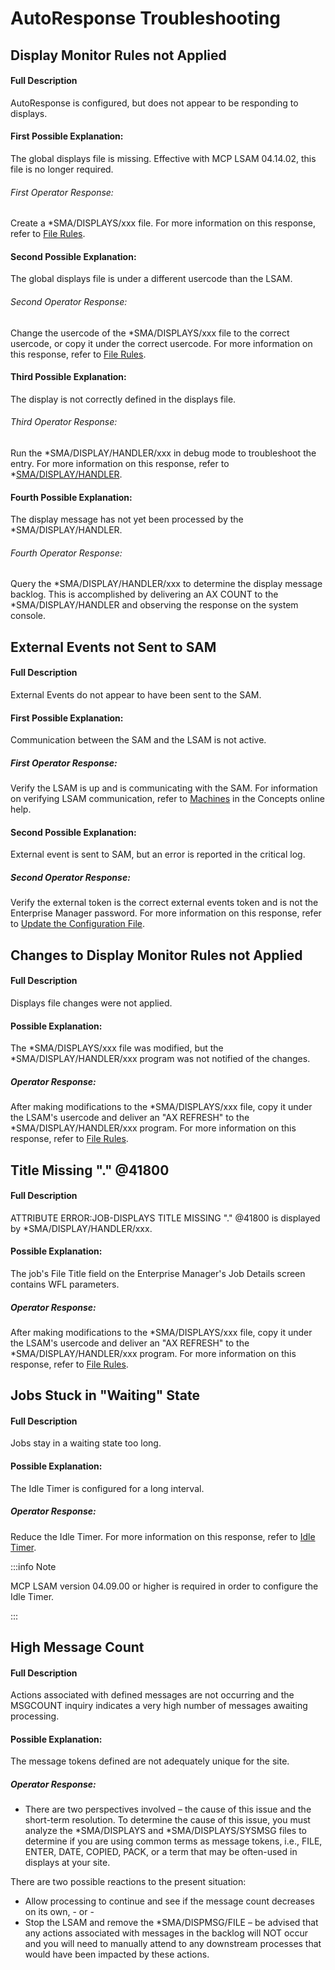 # AutoResponse Troubleshooting

## Display Monitor Rules not Applied

#### Full Description

AutoResponse is configured, but does not appear to be responding to displays.
 
#### First Possible Explanation:
 
The global displays file is missing. Effective with MCP LSAM 04.14.02, this file is no longer required.

###### First Operator Response:

Create a \*SMA/DISPLAYS/xxx file. For more information on this response, refer to [File Rules](/additional-features/lsam-features/file-monitor#files-rules).

#### Second Possible Explanation:
 
The global displays file is under a different usercode than the LSAM.

###### Second Operator Response:

Change the usercode of the \*SMA/DISPLAYS/xxx file to the correct usercode, or copy it under the correct usercode. For more information on this response, refer to [File Rules](/additional-features/lsam-features/file-monitor#files-rules).

#### Third Possible Explanation:
 
The display is not correctly defined in the displays file.

###### Third Operator Response:

Run the \*SMA/DISPLAY/HANDLER/xxx in debug mode to troubleshoot the entry. For more information on this response, refer to \*[SMA/DISPLAY/HANDLER](/operations-and-components/optional-programs-and-files#smadisplayhandler-associated-files).

#### Fourth Possible Explanation:
 
The display message has not yet been processed by the \*SMA/DISPLAY/HANDLER.

###### Fourth Operator Response:

Query the \*SMA/DISPLAY/HANDLER/xxx to determine the display message backlog. This is accomplished by delivering an AX COUNT to the \*SMA/DISPLAY/HANDLER and observing the response on the system console.
 
## External Events not Sent to SAM

#### Full Description

External Events do not appear to have been sent to the SAM.
 
#### First Possible Explanation:
 
Communication between the SAM and the LSAM is not active.

##### First Operator Response:

Verify the LSAM is up and is communicating with the SAM. For information on verifying LSAM communication, refer to [Machines](https://help.smatechnologies.com/opcon/core/objects/machines) in the Concepts online help.

#### Second Possible Explanation:
 
External event is sent to SAM, but an error is reported in the critical log.

##### Second Operator Response:
Verify the external token is the correct external events token and is not the Enterprise Manager password. For more information on this response, refer to [Update the Configuration File](/additional-features/lsam-features/user-defined-restart-checkpoints#update-the-configuration-file).

## Changes to Display Monitor Rules not Applied

#### Full Description

Displays file changes were not applied.
 
#### Possible Explanation:
 
The \*SMA/DISPLAYS/xxx file was modified, but the *SMA/DISPLAY/HANDLER/xxx program was not notified of the changes.

##### Operator Response:

After making modifications to the \*SMA/DISPLAYS/xxx file, copy it under the LSAM's usercode and deliver an "AX REFRESH" to the \*SMA/DISPLAY/HANDLER/xxx program. For more information on this response, refer to [File Rules](/additional-features/lsam-features/file-monitor#files-rules).
 
## Title Missing "." @41800

#### Full Description

ATTRIBUTE ERROR:JOB-DISPLAYS TITLE MISSING "." @41800 is displayed by \*SMA/DISPLAY/HANDLER/xxx.
 
#### Possible Explanation:
 
The job's File Title field on the Enterprise Manager's Job Details screen contains WFL parameters.

##### Operator Response:

After making modifications to the \*SMA/DISPLAYS/xxx file, copy it under the LSAM's usercode and deliver an "AX REFRESH" to the \*SMA/DISPLAY/HANDLER/xxx program. For more information on this response, refer to [File Rules](/additional-features/lsam-features/file-monitor#files-rules).
 
## Jobs Stuck in "Waiting" State

#### Full Description

Jobs stay in a waiting state too long.
 
#### Possible Explanation:
 
The Idle Timer is configured for a long interval.

##### Operator Response:

Reduce the Idle Timer. For more information on this response, refer to [Idle Timer](/additional-features/lsam-features/resource-monitor#smafilemonitor-behavior).

:::info Note 

MCP LSAM version 04.09.00 or higher is required in order to configure the Idle Timer.

::: 

## High Message Count

#### Full Description

Actions associated with defined messages are not occurring and the MSGCOUNT inquiry indicates a very high number of messages awaiting processing.
 
#### Possible Explanation:
 
The message tokens defined are not adequately unique for the site.

##### Operator Response:

* There are two perspectives involved – the cause of this issue and the short-term resolution. To determine the cause of this issue, you must analyze the \*SMA/DISPLAYS and \*SMA/DISPLAYS/SYSMSG files to determine if you are using common terms as message tokens, i.e., FILE, ENTER, DATE, COPIED, PACK, or a term that may be often-used in displays at your site.

There are two possible reactions to the present situation:

* Allow processing to continue and see if the message count decreases on its own,
\- or -
* Stop the LSAM and remove the \*SMA/DISPMSG/FILE – be advised that any actions associated with messages in the backlog will NOT occur and you will need to manually attend to any downstream processes that would have been impacted by these actions.